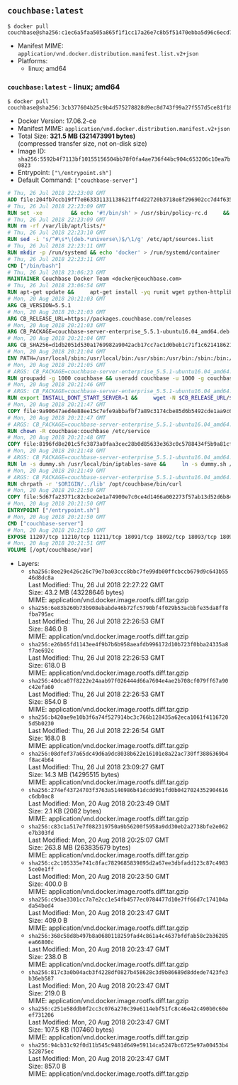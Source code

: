 ## `couchbase:latest`

```console
$ docker pull couchbase@sha256:c1ec6a5faa505a865f1f1cc17a26e7c8b5f51470ebba5d96c6ecd77cc9286b46
```

-	Manifest MIME: `application/vnd.docker.distribution.manifest.list.v2+json`
-	Platforms:
	-	linux; amd64

### `couchbase:latest` - linux; amd64

```console
$ docker pull couchbase@sha256:3cb377604b25c9b4d575278828d9ec8d743f99a27f557d5ce81f18d589557de4
```

-	Docker Version: 17.06.2-ce
-	Manifest MIME: `application/vnd.docker.distribution.manifest.v2+json`
-	Total Size: **321.5 MB (321473991 bytes)**  
	(compressed transfer size, not on-disk size)
-	Image ID: `sha256:5592b4f7113bf10155156504bb78f0fa4ae736f44bc904c653206c10ea7b0823`
-	Entrypoint: `["\/entrypoint.sh"]`
-	Default Command: `["couchbase-server"]`

```dockerfile
# Thu, 26 Jul 2018 22:23:08 GMT
ADD file:204fb7ccb19ff7e863331131138621ff4d22720b3718e8f296902cc7d4f635b5 in / 
# Thu, 26 Jul 2018 22:23:09 GMT
RUN set -xe 		&& echo '#!/bin/sh' > /usr/sbin/policy-rc.d 	&& echo 'exit 101' >> /usr/sbin/policy-rc.d 	&& chmod +x /usr/sbin/policy-rc.d 		&& dpkg-divert --local --rename --add /sbin/initctl 	&& cp -a /usr/sbin/policy-rc.d /sbin/initctl 	&& sed -i 's/^exit.*/exit 0/' /sbin/initctl 		&& echo 'force-unsafe-io' > /etc/dpkg/dpkg.cfg.d/docker-apt-speedup 		&& echo 'DPkg::Post-Invoke { "rm -f /var/cache/apt/archives/*.deb /var/cache/apt/archives/partial/*.deb /var/cache/apt/*.bin || true"; };' > /etc/apt/apt.conf.d/docker-clean 	&& echo 'APT::Update::Post-Invoke { "rm -f /var/cache/apt/archives/*.deb /var/cache/apt/archives/partial/*.deb /var/cache/apt/*.bin || true"; };' >> /etc/apt/apt.conf.d/docker-clean 	&& echo 'Dir::Cache::pkgcache ""; Dir::Cache::srcpkgcache "";' >> /etc/apt/apt.conf.d/docker-clean 		&& echo 'Acquire::Languages "none";' > /etc/apt/apt.conf.d/docker-no-languages 		&& echo 'Acquire::GzipIndexes "true"; Acquire::CompressionTypes::Order:: "gz";' > /etc/apt/apt.conf.d/docker-gzip-indexes 		&& echo 'Apt::AutoRemove::SuggestsImportant "false";' > /etc/apt/apt.conf.d/docker-autoremove-suggests
# Thu, 26 Jul 2018 22:23:09 GMT
RUN rm -rf /var/lib/apt/lists/*
# Thu, 26 Jul 2018 22:23:10 GMT
RUN sed -i 's/^#\s*\(deb.*universe\)$/\1/g' /etc/apt/sources.list
# Thu, 26 Jul 2018 22:23:11 GMT
RUN mkdir -p /run/systemd && echo 'docker' > /run/systemd/container
# Thu, 26 Jul 2018 22:23:11 GMT
CMD ["/bin/bash"]
# Thu, 26 Jul 2018 23:06:23 GMT
MAINTAINER Couchbase Docker Team <docker@couchbase.com>
# Thu, 26 Jul 2018 23:06:54 GMT
RUN apt-get update &&     apt-get install -yq runit wget python-httplib2 chrpath tzdata     lsof lshw sysstat net-tools numactl  &&     apt-get autoremove && apt-get clean &&     rm -rf /var/lib/apt/lists/* /tmp/* /var/tmp/*
# Mon, 20 Aug 2018 20:21:03 GMT
ARG CB_VERSION=5.5.1
# Mon, 20 Aug 2018 20:21:03 GMT
ARG CB_RELEASE_URL=https://packages.couchbase.com/releases
# Mon, 20 Aug 2018 20:21:03 GMT
ARG CB_PACKAGE=couchbase-server-enterprise_5.5.1-ubuntu16.04_amd64.deb
# Mon, 20 Aug 2018 20:21:04 GMT
ARG CB_SHA256=d1db2051d530a1769982a9042acb17cc7ac1d0beb1c71f1c6214186212237ce6
# Mon, 20 Aug 2018 20:21:04 GMT
ENV PATH=/usr/local/sbin:/usr/local/bin:/usr/sbin:/usr/bin:/sbin:/bin:/opt/couchbase/bin:/opt/couchbase/bin/tools:/opt/couchbase/bin/install
# Mon, 20 Aug 2018 20:21:05 GMT
# ARGS: CB_PACKAGE=couchbase-server-enterprise_5.5.1-ubuntu16.04_amd64.deb CB_RELEASE_URL=https://packages.couchbase.com/releases CB_SHA256=d1db2051d530a1769982a9042acb17cc7ac1d0beb1c71f1c6214186212237ce6 CB_VERSION=5.5.1
RUN groupadd -g 1000 couchbase && useradd couchbase -u 1000 -g couchbase -M
# Mon, 20 Aug 2018 20:21:46 GMT
# ARGS: CB_PACKAGE=couchbase-server-enterprise_5.5.1-ubuntu16.04_amd64.deb CB_RELEASE_URL=https://packages.couchbase.com/releases CB_SHA256=d1db2051d530a1769982a9042acb17cc7ac1d0beb1c71f1c6214186212237ce6 CB_VERSION=5.5.1
RUN export INSTALL_DONT_START_SERVER=1 &&     wget -N $CB_RELEASE_URL/$CB_VERSION/$CB_PACKAGE &&     echo "$CB_SHA256  $CB_PACKAGE" | sha256sum -c - &&     dpkg -i ./$CB_PACKAGE && rm -f ./$CB_PACKAGE
# Mon, 20 Aug 2018 20:21:47 GMT
COPY file:9a90647aed4e88ee15c7efe9abbafbf7a89c3174cbe85d6b5492cde1aa9c6355 in /etc/service/couchbase-server/run 
# Mon, 20 Aug 2018 20:21:47 GMT
# ARGS: CB_PACKAGE=couchbase-server-enterprise_5.5.1-ubuntu16.04_amd64.deb CB_RELEASE_URL=https://packages.couchbase.com/releases CB_SHA256=d1db2051d530a1769982a9042acb17cc7ac1d0beb1c71f1c6214186212237ce6 CB_VERSION=5.5.1
RUN chown -R couchbase:couchbase /etc/service
# Mon, 20 Aug 2018 20:21:48 GMT
COPY file:8196fd8e201c5fc3873a0faa3cec28b0d85633e363c0c5788434f5b9a81cfa5b in /usr/local/bin/ 
# Mon, 20 Aug 2018 20:21:48 GMT
# ARGS: CB_PACKAGE=couchbase-server-enterprise_5.5.1-ubuntu16.04_amd64.deb CB_RELEASE_URL=https://packages.couchbase.com/releases CB_SHA256=d1db2051d530a1769982a9042acb17cc7ac1d0beb1c71f1c6214186212237ce6 CB_VERSION=5.5.1
RUN ln -s dummy.sh /usr/local/bin/iptables-save &&     ln -s dummy.sh /usr/local/bin/lvdisplay &&     ln -s dummy.sh /usr/local/bin/vgdisplay &&     ln -s dummy.sh /usr/local/bin/pvdisplay
# Mon, 20 Aug 2018 20:21:49 GMT
# ARGS: CB_PACKAGE=couchbase-server-enterprise_5.5.1-ubuntu16.04_amd64.deb CB_RELEASE_URL=https://packages.couchbase.com/releases CB_SHA256=d1db2051d530a1769982a9042acb17cc7ac1d0beb1c71f1c6214186212237ce6 CB_VERSION=5.5.1
RUN chrpath -r '$ORIGIN/../lib' /opt/couchbase/bin/curl
# Mon, 20 Aug 2018 20:21:50 GMT
COPY file:5d67fa23771c82cbce2e1a74900e7c0ce4d1466a002273f57ab13d52d6b844b3 in / 
# Mon, 20 Aug 2018 20:21:50 GMT
ENTRYPOINT ["/entrypoint.sh"]
# Mon, 20 Aug 2018 20:21:50 GMT
CMD ["couchbase-server"]
# Mon, 20 Aug 2018 20:21:50 GMT
EXPOSE 11207/tcp 11210/tcp 11211/tcp 18091/tcp 18092/tcp 18093/tcp 18094/tcp 18095/tcp 18096/tcp 8091/tcp 8092/tcp 8093/tcp 8094/tcp 8095/tcp 8096/tcp
# Mon, 20 Aug 2018 20:21:51 GMT
VOLUME [/opt/couchbase/var]
```

-	Layers:
	-	`sha256:8ee29e426c26c79e7ba03ccc8bbc7fe99db00ffcbccb679d9c643b5546d8dc8a`  
		Last Modified: Thu, 26 Jul 2018 22:27:22 GMT  
		Size: 43.2 MB (43228646 bytes)  
		MIME: application/vnd.docker.image.rootfs.diff.tar.gzip
	-	`sha256:6e83b260b73b908ebabde46b72fc5790bf4f029b53acbbfe35da8ff8fba795ac`  
		Last Modified: Thu, 26 Jul 2018 22:26:53 GMT  
		Size: 846.0 B  
		MIME: application/vnd.docker.image.rootfs.diff.tar.gzip
	-	`sha256:e26b65fd1143ee4f9b7b6b958aeafdb996172d10b723f0bba24335a8f7ae692c`  
		Last Modified: Thu, 26 Jul 2018 22:26:53 GMT  
		Size: 618.0 B  
		MIME: application/vnd.docker.image.rootfs.diff.tar.gzip
	-	`sha256:40dca07f8222e24aab97f026444d66a7604e4ae2b708cf079ff67a90c42efa60`  
		Last Modified: Thu, 26 Jul 2018 22:26:53 GMT  
		Size: 854.0 B  
		MIME: application/vnd.docker.image.rootfs.diff.tar.gzip
	-	`sha256:b420ae9e10b3f6a74f527914bc3c766b128435a62eca1061f41167205d5b0230`  
		Last Modified: Thu, 26 Jul 2018 22:26:54 GMT  
		Size: 168.0 B  
		MIME: application/vnd.docker.image.rootfs.diff.tar.gzip
	-	`sha256:08dfef37a65dc49d6a9dc8038b622e16101e8a22ac730ff3886369b4f8ac4b64`  
		Last Modified: Thu, 26 Jul 2018 23:09:27 GMT  
		Size: 14.3 MB (14295515 bytes)  
		MIME: application/vnd.docker.image.rootfs.diff.tar.gzip
	-	`sha256:274ef43724703f3763a5146986b41dcdd9b1fd0b0427024352904616c6db0ac8`  
		Last Modified: Mon, 20 Aug 2018 20:23:49 GMT  
		Size: 2.1 KB (2082 bytes)  
		MIME: application/vnd.docker.image.rootfs.diff.tar.gzip
	-	`sha256:c83c1a517e7f082319750a9b56200f5958a9dd30eb2a2738bfe2e062e7b303fd`  
		Last Modified: Mon, 20 Aug 2018 20:25:07 GMT  
		Size: 263.8 MB (263835679 bytes)  
		MIME: application/vnd.docker.image.rootfs.diff.tar.gzip
	-	`sha256:c2c105335e741c8fac7829685839895d2a67ee3dbfadd123c87c49835ce0e1ff`  
		Last Modified: Mon, 20 Aug 2018 20:23:50 GMT  
		Size: 400.0 B  
		MIME: application/vnd.docker.image.rootfs.diff.tar.gzip
	-	`sha256:c9dae3301cc7a7e2cc1e54fb4577ec0784477d10e7ff66d7c174104ada54bed4`  
		Last Modified: Mon, 20 Aug 2018 20:23:47 GMT  
		Size: 409.0 B  
		MIME: application/vnd.docker.image.rootfs.diff.tar.gzip
	-	`sha256:368c58d8b497b8a0680118259fad4c861a4c4637bfdfab58c2b36285ea66800c`  
		Last Modified: Mon, 20 Aug 2018 20:23:47 GMT  
		Size: 238.0 B  
		MIME: application/vnd.docker.image.rootfs.diff.tar.gzip
	-	`sha256:817c3a0b04acb3f4228df0827b458628c3d9b86689d8ddede7423fe3b36eb587`  
		Last Modified: Mon, 20 Aug 2018 20:23:47 GMT  
		Size: 219.0 B  
		MIME: application/vnd.docker.image.rootfs.diff.tar.gzip
	-	`sha256:c251e58ddb0f2cc3c076a270c39e6114ebf51fc8c46e42c490b0c60eef731206`  
		Last Modified: Mon, 20 Aug 2018 20:23:47 GMT  
		Size: 107.5 KB (107460 bytes)  
		MIME: application/vnd.docker.image.rootfs.diff.tar.gzip
	-	`sha256:94cb31c92f0d11b545c9481d649e59114ca5247bc6725e97a00453b4522875ec`  
		Last Modified: Mon, 20 Aug 2018 20:23:47 GMT  
		Size: 857.0 B  
		MIME: application/vnd.docker.image.rootfs.diff.tar.gzip
